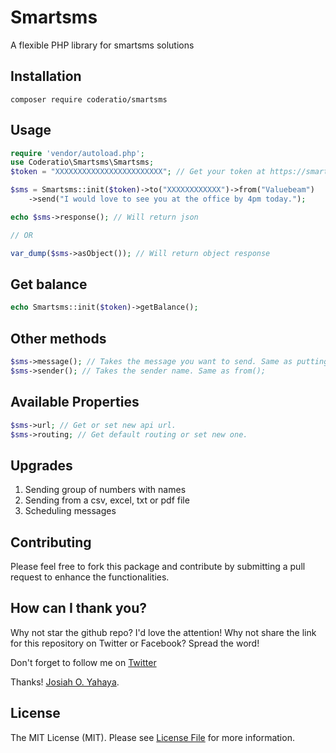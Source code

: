 # Smartsms
A flexible PHP library for smartsms solutions
## Installation
`composer require coderatio/smartsms`
## Usage
```php
require 'vendor/autoload.php';
use Coderatio\Smartsms\Smartsms;
$token = "XXXXXXXXXXXXXXXXXXXXXXXX"; // Get your token at https://smartsmssolutions.com/sms/api-x-tokens

$sms = Smartsms::init($token)->to("XXXXXXXXXXXX")->from("Valuebeam")
    ->send("I would love to see you at the office by 4pm today.");

echo $sms->response(); // Will return json

// OR

var_dump($sms->asObject()); // Will return object response

```

## Get balance

```php
echo Smartsms::init($token)->getBalance();
```

## Other methods

```php
$sms->message(); // Takes the message you want to send. Same as putting the message into send() method
$sms->sender(); // Takes the sender name. Same as from();
```

## Available Properties
```php
$sms->url; // Get or set new api url.
$sms->routing; // Get default routing or set new one.
```
## Upgrades
1. Sending group of numbers with names
2. Sending from a csv, excel, txt or pdf file
3. Scheduling messages

## Contributing
Please feel free to fork this package and contribute by submitting a pull request to enhance the functionalities.

## How can I thank you?
Why not star the github repo? I'd love the attention! Why not share the link for this repository on Twitter or Facebook? Spread the word!

Don't forget to follow me on <a href="https://twitter.com/josiahoyahaya" target="_blank">Twitter</a>

Thanks! [Josiah O. Yahaya](https://github.com/coderatio).

## License
The MIT License (MIT). Please see [License File](https://github.com/coderatio/smartsms/blob/master/LICENSE) for more information.
